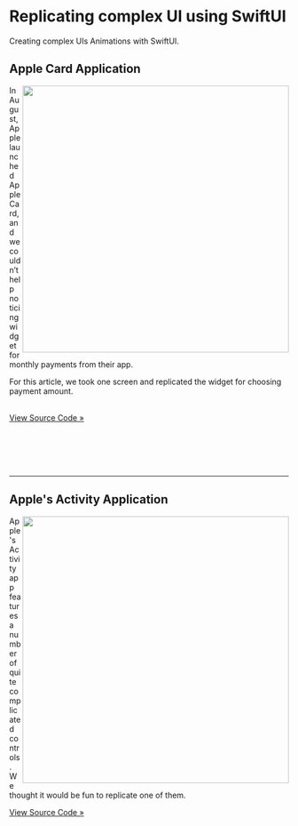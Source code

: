<h1>Replicating complex UI using SwiftUI</h1>
<p>Creating complex UIs Animations with SwiftUI.</p>
<h2>Apple Card Application</h2>
<img align="right" src="https://github.com/artem711-guides/GUIDE-Swift-Animations/blob/master/Assets/apple-card-cover.png" width="480">
<p>In August, Apple launched Apple Card, and we couldn’t help noticing widget for monthly payments from their app.</p><p>For this article, we took one screen and replicated the widget for choosing payment amount.</p>
<p>
    <br>
    <a href="https://github.com/artem711-guides/GUIDE-Swift-Animations/tree/master/Apple%20Card">View Source Code »</a>
</p>
<br>
<br>
<br>
<br>
<hr>
<h2>Apple's Activity Application</h2>
<img align="right" src="https://github.com/artem711-guides/GUIDE-Swift-Animations/blob/master/Assets/activity-app-cover.png" width="480">
<p>Apple's Activity app features a number of quite complicated controls. We thought it would be fun to replicate one of them.</p>
<p>
    <a href="https://github.com/artem711-guides/GUIDE-Swift-Animations/tree/master/Activity%20App">View Source Code »</a>
</p>
